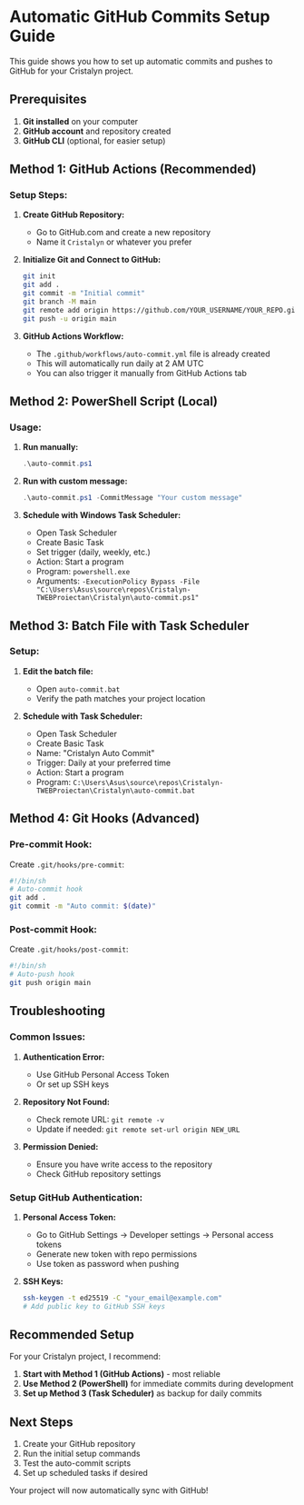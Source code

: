 # Automatic GitHub Commits Setup Guide

This guide shows you how to set up automatic commits and pushes to GitHub for your Cristalyn project.

## Prerequisites

1. **Git installed** on your computer
2. **GitHub account** and repository created
3. **GitHub CLI** (optional, for easier setup)

## Method 1: GitHub Actions (Recommended)

### Setup Steps:

1. **Create GitHub Repository:**
   - Go to GitHub.com and create a new repository
   - Name it `Cristalyn` or whatever you prefer

2. **Initialize Git and Connect to GitHub:**
   ```bash
   git init
   git add .
   git commit -m "Initial commit"
   git branch -M main
   git remote add origin https://github.com/YOUR_USERNAME/YOUR_REPO.git
   git push -u origin main
   ```

3. **GitHub Actions Workflow:**
   - The `.github/workflows/auto-commit.yml` file is already created
   - This will automatically run daily at 2 AM UTC
   - You can also trigger it manually from GitHub Actions tab

## Method 2: PowerShell Script (Local)

### Usage:

1. **Run manually:**
   ```powershell
   .\auto-commit.ps1
   ```

2. **Run with custom message:**
   ```powershell
   .\auto-commit.ps1 -CommitMessage "Your custom message"
   ```

3. **Schedule with Windows Task Scheduler:**
   - Open Task Scheduler
   - Create Basic Task
   - Set trigger (daily, weekly, etc.)
   - Action: Start a program
   - Program: `powershell.exe`
   - Arguments: `-ExecutionPolicy Bypass -File "C:\Users\Asus\source\repos\Cristalyn-TWEBProiectan\Cristalyn\auto-commit.ps1"`

## Method 3: Batch File with Task Scheduler

### Setup:

1. **Edit the batch file:**
   - Open `auto-commit.bat`
   - Verify the path matches your project location

2. **Schedule with Task Scheduler:**
   - Open Task Scheduler
   - Create Basic Task
   - Name: "Cristalyn Auto Commit"
   - Trigger: Daily at your preferred time
   - Action: Start a program
   - Program: `C:\Users\Asus\source\repos\Cristalyn-TWEBProiectan\Cristalyn\auto-commit.bat`

## Method 4: Git Hooks (Advanced)

### Pre-commit Hook:

Create `.git/hooks/pre-commit`:
```bash
#!/bin/sh
# Auto-commit hook
git add .
git commit -m "Auto commit: $(date)"
```

### Post-commit Hook:

Create `.git/hooks/post-commit`:
```bash
#!/bin/sh
# Auto-push hook
git push origin main
```

## Troubleshooting

### Common Issues:

1. **Authentication Error:**
   - Use GitHub Personal Access Token
   - Or set up SSH keys

2. **Repository Not Found:**
   - Check remote URL: `git remote -v`
   - Update if needed: `git remote set-url origin NEW_URL`

3. **Permission Denied:**
   - Ensure you have write access to the repository
   - Check GitHub repository settings

### Setup GitHub Authentication:

1. **Personal Access Token:**
   - Go to GitHub Settings → Developer settings → Personal access tokens
   - Generate new token with repo permissions
   - Use token as password when pushing

2. **SSH Keys:**
   ```bash
   ssh-keygen -t ed25519 -C "your_email@example.com"
   # Add public key to GitHub SSH keys
   ```

## Recommended Setup

For your Cristalyn project, I recommend:

1. **Start with Method 1 (GitHub Actions)** - most reliable
2. **Use Method 2 (PowerShell)** for immediate commits during development
3. **Set up Method 3 (Task Scheduler)** as backup for daily commits

## Next Steps

1. Create your GitHub repository
2. Run the initial setup commands
3. Test the auto-commit scripts
4. Set up scheduled tasks if desired

Your project will now automatically sync with GitHub! 
